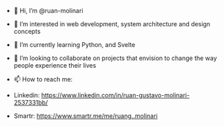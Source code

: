 - 👋 Hi, I’m @ruan-molinari
- 👀 I’m interested in web development, system architecture and design concepts
- 🌱 I’m currently learning Python, and Svelte
- 💞️ I’m looking to collaborate on projects that envision to change the way people experience their lives

- 📫 How to reach me:
-   Linkedin: https://www.linkedin.com/in/ruan-gustavo-molinari-2537331bb/
-   Smartr: https://www.smartr.me/me/ruang..molinari

<!---
ruan-molinari/ruan-molinari is a ✨ special ✨ repository because its `README.md` (this file) appears on your GitHub profile.
You can click the Preview link to take a look at your changes.
--->
